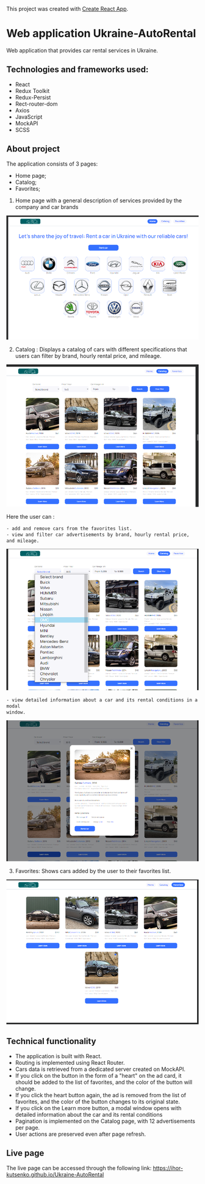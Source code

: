 This project was created with
[Create React App](https://github.com/facebook/create-react-app).

# Web application Ukraine-AutoRental

Web application that provides car rental services in Ukraine.

## Technologies and frameworks used:

- React
- Redux Toolkit
- Redux-Persist
- Rect-router-dom
- Axios
- JavaScript
- MockAPI
- SCSS

## About project

The application consists of 3 pages:

- Home page;
- Catalog;
- Favorites;

1. Home page with a general description of services provided by the company and
   car brands

![ Home Page](./assets/1.png)

2. Catalog : Displays a catalog of cars with different specifications that users
   can filter by brand, hourly rental price, and mileage.

![Catalog Page](./assets/2.png)

Here the user can :

    - add and remove cars from the favorites list.
    - view and filter car advertisements by brand, hourly rental price, and mileage.

![Filter](./assets/3.png)

    - view detailed information about a car and its rental conditions in a modal
    window.

![Modal window](./assets/4.png)

3. Favorites: Shows cars added by the user to their favorites list.

![Favorites Page](./assets/5.png)

## Technical functionality

- The application is built with React.
- Routing is implemented using React Router.
- Cars data is retrieved from a dedicated server created on MockAPI.
- If you click on the button in the form of a "heart" on the ad card, it should
  be added to the list of favorites, and the color of the button will change.
- If you click the heart button again, the ad is removed from the list of
  favorites, and the color of the button changes to its original state.
- If you click on the Learn more button, a modal window opens with detailed
  information about the car and its rental conditions
- Pagination is implemented on the Catalog page, with 12 advertisements per
  page.
- User actions are preserved even after page refresh.

## Live page

The live page can be accessed through the following link:
https://ihor-kutsenko.github.io/Ukraine-AutoRental
